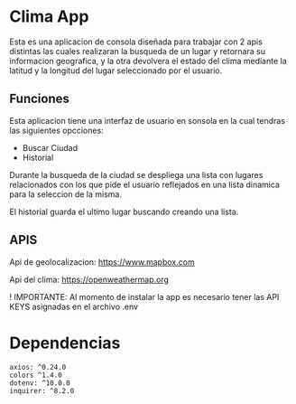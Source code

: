 # Clima App
Esta es una aplicacion de consola diseñada para trabajar con 2 apis distintas las cuales realizaran la busqueda de un lugar y retornara su informacion geografica, y la otra devolvera el estado del clima mediante la latitud y la longitud del lugar seleccionado por el usuario.

## Funciones
Esta aplicacion tiene una interfaz de usuario en sonsola en la cual tendras las siguientes opcciones:

* Buscar Ciudad
* Historial

Durante la busqueda de la ciudad se despliega una lista con lugares relacionados con los que pide el usuario reflejados en una lista dinamica para la seleccion de la misma.

El historial guarda el ultimo lugar buscando creando una lista.

## APIS
Api de geolocalizacion: https://www.mapbox.com

Api del clima: https://openweathermap.org

! IMPORTANTE: Al momento de instalar la app es necesario tener las API KEYS asignadas en el archivo .env

# Dependencias

```
axios: ^0.24.0
colors ^1.4.0
dotenv: ^10.0.0
inquirer: ^8.2.0
```